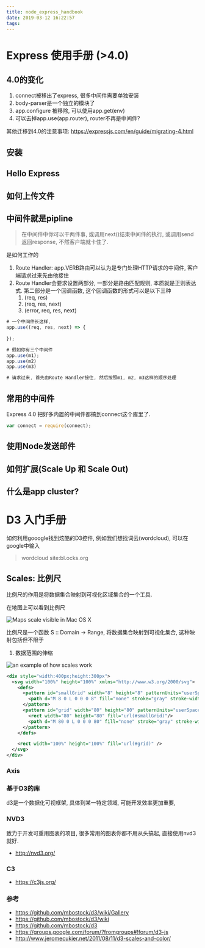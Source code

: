 ```yaml
---
title: node_express_handbook
date: 2019-03-12 16:22:57
tags:
---
```


# Express 使用手册 (>4.0)

## 4.0的变化

1. connect被移出了express, 很多中间件需要单独安装
2. body-parser是一个独立的模块了
3. app.configure 被移除, 可以使用app.get(env)
4. 可以去掉app.use(app.router), router不再是中间件?

其他迁移到4.0的注意事项: https://expressjs.com/en/guide/migrating-4.html

## 安装

## Hello Express

## 如何上传文件

## 中间件就是pipline

>  在中间件中你可以干两件事, 或调用next()结束中间件的执行, 或调用send返回response, 不然客户端就卡住了.

是如何工作的

1. Route Handler:  app.VERB路由可以认为是专门处理HTTP请求的中间件, 客户端请求过来先由他接住
2. Route Handler会要求设置两部分, 一部分是路由匹配规则, 本质就是正则表达式. 第二部分是一个回调函数, 这个回调函数的形式可以是以下三种
   1. (req, res)
   2. (req, res, next)
   3. (error, req, res, next)

```javascript
# 一个中间件长这样, 
app.use((req, res, next) => {
    
});

# 假如你有三个中间件
app.use(m1);
app.use(m2)
app.use(m3)

# 请求过来, 首先由Route Handler接住, 然后按照m1, m2, m3这样的顺序处理

```

## 常用的中间件

Express 4.0 把好多内置的中间件都搞到connect这个库里了.

```js
var connect = require(connect);


```



## 使用Node发送邮件

## 如何扩展(Scale Up 和 Scale Out)

## 什么是app cluster?





# D3 入门手册

如何利用gooogle找到炫酷的D3控件, 例如我们想找词云(wordcloud), 可以在google中输入

> wordcloud site:bl.ocks.org



## Scales: 比例尺

比例尺的作用是将数据集合映射到可视化区域集合的一个工具.

在地图上可以看到比例尺

![Maps scale visible in Mac OS X](http://cdn.osxdaily.com/wp-content/uploads/2014/07/maps-scale-mac.jpg)



比例尺是一个函数 S :: Domain -> Range, 将数据集合映射到可视化集合, 这种映射包括但不限于

1. 数据范围的伸缩

![an example of how scales work](http://www.jeromecukier.net/wp-content/uploads/2011/08/d3scale1.png)





```svg
<div style="width:400px;height:300px">
  <svg width="100%" height="100%" xmlns="http://www.w3.org/2000/svg">
    <defs>
      <pattern id="smallGrid" width="8" height="8" patternUnits="userSpaceOnUse">
        <path d="M 8 0 L 0 0 0 8" fill="none" stroke="gray" stroke-width="0.5"/>
      </pattern>
      <pattern id="grid" width="80" height="80" patternUnits="userSpaceOnUse">
        <rect width="80" height="80" fill="url(#smallGrid)"/>
        <path d="M 80 0 L 0 0 0 80" fill="none" stroke="gray" stroke-width="1"/>
      </pattern>
    </defs>

    <rect width="100%" height="100%" fill="url(#grid)" />
  </svg>
</div>
```


### Axis

### 基于D3的库

d3是一个数据化可视框架, 具体到某一特定领域, 可能开发效率更加重要, 

### NVD3 

致力于开发可重用图表的项目, 很多常用的图表你都不用从头搞起, 直接使用nvd3就好.

- http://nvd3.org/


### C3

- https://c3js.org/



### 参考

- https://github.com/mbostock/d3/wiki/Gallery
- https://github.com/mbostock/d3/wiki
- https://github.com/mbostock/d3
- https://groups.google.com/forum/?fromgroups#!forum/d3-js
- http://www.jeromecukier.net/2011/08/11/d3-scales-and-color/